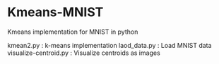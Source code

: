# Kmeans-MNIST
Kmeans implementation for MNIST in python

kmean2.py : k-means implementation
laod_data.py : Load MNIST data
visualize-centroid.py : Visualize centroids as images
